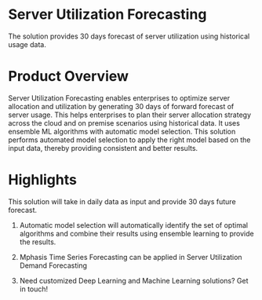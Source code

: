 # Server Utilization Forecasting
The solution provides 30 days forecast of server utilization using historical usage data.

# Product Overview
Server Utilization Forecasting enables enterprises to optimize server allocation and utilization by generating 30 days of forward forecast of server usage. This helps enterprises to plan their server allocation strategy across the cloud and on premise scenarios using historical data. It uses ensemble ML algorithms with automatic model selection. This solution performs automated model selection to apply the right model based on the input data, thereby providing consistent and better results.

# Highlights
This solution will take in daily data as input and provide 30 days future forecast. 

1. Automatic model selection will automatically identify the set of optimal algorithms and combine their results using ensemble learning to provide the results.

2. Mphasis Time Series Forecasting can be applied in Server Utilization Demand Forecasting

3. Need customized Deep Learning and Machine Learning solutions? Get in touch!
